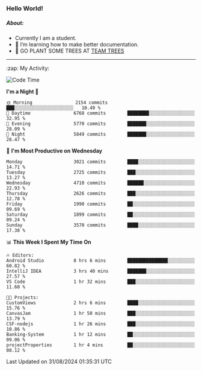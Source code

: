 ### Hello World!

##### About:
- Currently I am a student.
- 🌱 I’m learning how to make better documentation.
- 🌱 GO PLANT SOME TREES AT [TEAM TREES](https://teamtrees.org/)

---
  <summary>:zap: My Activity:</summary>
  
<!--START_SECTION:waka-->
![Code Time](http://img.shields.io/badge/Code%20Time-1%2C427%20hrs%2056%20mins-blue)

**I'm a Night 🦉** 

```text
🌞 Morning                2154 commits        ███░░░░░░░░░░░░░░░░░░░░░░   10.49 % 
🌆 Daytime                6768 commits        ████████░░░░░░░░░░░░░░░░░   32.95 % 
🌃 Evening                5770 commits        ███████░░░░░░░░░░░░░░░░░░   28.09 % 
🌙 Night                  5849 commits        ███████░░░░░░░░░░░░░░░░░░   28.47 % 
```
📅 **I'm Most Productive on Wednesday** 

```text
Monday                   3021 commits        ████░░░░░░░░░░░░░░░░░░░░░   14.71 % 
Tuesday                  2725 commits        ███░░░░░░░░░░░░░░░░░░░░░░   13.27 % 
Wednesday                4710 commits        ██████░░░░░░░░░░░░░░░░░░░   22.93 % 
Thursday                 2626 commits        ███░░░░░░░░░░░░░░░░░░░░░░   12.78 % 
Friday                   1990 commits        ██░░░░░░░░░░░░░░░░░░░░░░░   09.69 % 
Saturday                 1899 commits        ██░░░░░░░░░░░░░░░░░░░░░░░   09.24 % 
Sunday                   3570 commits        ████░░░░░░░░░░░░░░░░░░░░░   17.38 % 
```


📊 **This Week I Spent My Time On** 

```text
🔥 Editors: 
Android Studio           8 hrs 6 mins        ███████████████░░░░░░░░░░   60.82 % 
IntelliJ IDEA            3 hrs 40 mins       ███████░░░░░░░░░░░░░░░░░░   27.57 % 
VS Code                  1 hr 32 mins        ███░░░░░░░░░░░░░░░░░░░░░░   11.60 % 

🐱‍💻 Projects: 
CustomViews              2 hrs 6 mins        ████░░░░░░░░░░░░░░░░░░░░░   15.76 % 
CanvasJam                1 hr 50 mins        ███░░░░░░░░░░░░░░░░░░░░░░   13.79 % 
CSF-nodejs               1 hr 26 mins        ███░░░░░░░░░░░░░░░░░░░░░░   10.86 % 
Banking-System           1 hr 12 mins        ██░░░░░░░░░░░░░░░░░░░░░░░   09.06 % 
projectProperties        1 hr 4 mins         ██░░░░░░░░░░░░░░░░░░░░░░░   08.12 % 
```


 Last Updated on 31/08/2024 01:35:31 UTC
<!--END_SECTION:waka-->
